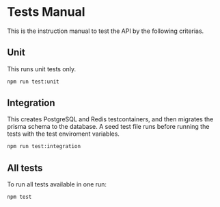 # Tests Manual

This is the instruction manual to test the API by the following criterias.

## Unit

This runs unit tests only.

```bash
npm run test:unit
```

## Integration

This creates PostgreSQL and Redis testcontainers, and then migrates the prisma schema to the database. A seed test file runs before running the tests with the test enviroment variables.

```bash
npm run test:integration
```

## All tests

To run all tests available in one run:

```bash
npm test
```
